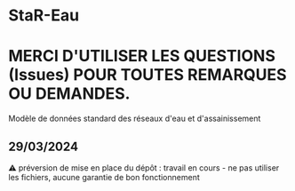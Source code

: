 # StaR-Eau

# MERCI D'UTILISER LES QUESTIONS (Issues) POUR TOUTES REMARQUES OU DEMANDES.

Modèle de données standard des réseaux d'eau et d'assainissement

## 29/03/2024
:warning: préversion de mise en place du dépôt : travail en cours - ne pas utiliser les fichiers, aucune garantie de bon fonctionnement


